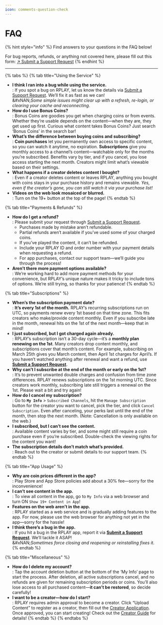```yaml
---
icon: comments-question-check
---
```


# FAQ

{% hint style="info" %}
Find answers to your questions in the FAQ below!

For bug reports, refunds, or anything not covered here, please fill out this form: [↗︎ Submit a Support Request](https://forms.gle/S7N4FiEjyPyWQT3U9)
{% endhint %}

***

{% tabs %}
{% tab title="Using the Service" %}
* **I think I ran into a bug while using the service.**\
  : If you spot a bug on RPLAY, let us know the details via [Submit a Support Request](https://forms.gle/S7N4FiEjyPyWQT3U9). We’ll fix it as fast as we can!\
  &#xNAN;_&#x53;ome simple issues might clear up with a refresh, re-login, or clearing your cache and reconnecting._
* **How do I use Bonus Coins?**\
  : Bonus Coins are goodies you get when charging coins or from events. Whether they’re usable depends on the content—when they are, they get used up first. Curious what content takes Bonus Coins? Just search ‘Bonus Coins’ in the search bar!
* **What’s the difference between buying coins and subscribing?**\
  : **Coin purchases** let you permanently own access to specific content, so you can watch it anytime, no expiration. **Subscriptions** give you monthly access to a channel’s content—watchable only for the months you’re subscribed. Benefits vary by tier, and if you cancel, you lose access starting the next month. Creators might limit what’s viewable based on their settings.
* **What happens if a creator deletes content I bought?**\
  : Even if a creator deletes content or leaves RPLAY, anything you bought with coins stays in your purchase history and remains viewable. _Yes, even if the creator’s gone, you can still watch it via your purchase list!_
* **Videos on the web look mosaiced or blurred.**\
  : Turn on the 19+ button at the top of the page!
{% endtab %}

{% tab title="Payments & Refunds" %}
* **How do I get a refund?**\
  : Please submit your request through [Submit a Support Request](https://forms.gle/S7N4FiEjyPyWQT3U9).
  * Purchases made by mistake aren’t refundable.
  * Partial refunds aren’t available if you’ve used some of your charged coins.
  * If you’ve played the content, it can’t be refunded.
  * Include your RPLAY ID and order number with your payment details when requesting a refund.
  * For app purchases, contact our support team—we’ll guide you through the process!
* **Aren’t there more payment options available?**\
  : We’re working hard to add more payment methods for your convenience, but RPLAY’s unique nature makes it tricky to include tons of options. We’re still trying, so thanks for your patience!
{% endtab %}

{% tab title="Subscriptions" %}
* **When’s the subscription payment date?**\
  : **It’s every 1st of the month.** RPLAY’s recurring subscriptions run on UTC, so payments renew every 1st based on that time zone. This fits creators who make/provide content monthly. Even if you subscribe late in the month, renewal hits on the 1st of the next month—keep that in mind!
* **I just subscribed, but I got charged again already.**\
  : RPLAY’s subscription isn’t a 30-day cycle—it’s a **monthly plan renewing on the 1st**. Many creators drop content monthly, and subscriptions cover that month’s content. For example, subscribing on March 25th gives you March content, then April 1st charges for April’s. If you haven’t watched anything after renewal and want a refund, use [**Submit a Support Request**](https://forms.gle/S7N4FiEjyPyWQT3U9).
* **Why can’t I subscribe at the end of the month or early on the 1st?**\
  : It’s to prevent unwanted double charges and confusion from time zone differences. RPLAY renews subscriptions on the 1st morning UTC. Since creators work monthly, subscribing late still triggers a renewal on the 1st. Please wait a bit and try again!
* **How do I cancel my subscription?**\
  : Go to **`My Info`** > `Subscribed Channels`, hit the `Manage Subscription` button for the creator you want to cancel, pick the tier, and click `Cancel Subscription`. Even after canceling, your perks last until the end of the month, then stop the next month. (Note: Cancellation is only available on the web.)
* **I subscribed, but I can’t see the content.**\
  : Available content varies by tier, and some might still require a coin purchase even if you’re subscribed. Double-check the viewing rights for the content you want!
* **The subscription details don’t match what’s provided.**\
  : Reach out to the creator or submit details to our support team.
{% endtab %}

{% tab title="App Usage" %}
* **Why are coin prices different in the app?**\
  : Play Store and App Store policies add about a 30% fee—sorry for the inconvenience!
* **I can’t see content in the app.**\
  : To view all content in the app, go to `My Info` via a web browser and turn ON `Show 19+ Content in App`!
* **Features on the web aren’t in the app.**\
  : RPLAY started as a web service and is gradually adding features to the app. For now, please use the web browser for anything not yet in the app—sorry for the hassle!
* **I think there’s a bug in the app.**\
  : If you hit a bug in the RPLAY app, report it via [**Submit a Support Request**](https://forms.gle/S7N4FiEjyPyWQT3U9). We’ll tackle it ASAP!\
  &#xNAN;_&#x53;ometimes force closing and reopening or reinstalling fixes it._
{% endtab %}

{% tab title="Miscellaneous" %}
* **How do I delete my account?**\
  : Tap the account deletion button at the bottom of the ‘My Info’ page to start the process. After deletion, all active subscriptions cancel, and no refunds are given for remaining subscription periods or coins. You’ll also lose access to all purchased content—**it can’t be restored**, so decide carefully!
* **I want to be a creator—how do I start?**\
  : RPLAY requires admin approval to become a creator. Click “Upload Content” to register as a creator, then fill out the [Creator Application](https://forms.gle/DiTPror7aYRY7XoD7). Once approved, you can start creating! Check out the [Creator Guide](https://rplaylive.gitbook.io/creator-guide/) for details!
{% endtab %}
{% endtabs %}
